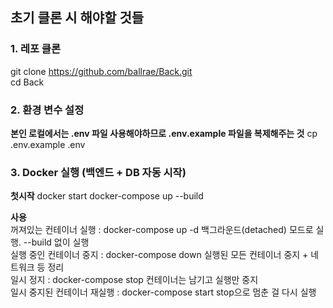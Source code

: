## 초기 클론 시 해야할 것들
### 1. 레포 클론
git clone https://github.com/ballrae/Back.git  
cd Back

### 2. 환경 변수 설정
**본인 로컬에서는 .env 파일 사용해야하므로 .env.example 파일을 복제해주는 것**
cp .env.example .env


### 3. Docker 실행 (백엔드 + DB 자동 시작)
**첫시작**
docker start
docker-compose up --build  

**사용**  
꺼져있는 컨테이너 실행	: docker-compose up -d	백그라운드(detached) 모드로 실행. --build 없이 실행  
실행 중인 컨테이너 중지	: docker-compose down	실행된 모든 컨테이너 중지 + 네트워크 등 정리  
일시 정지 :	docker-compose stop	컨테이너는 남기고 실행만 중지  
일시 중지된 컨테이너 재실행 :	docker-compose start	stop으로 멈춘 걸 다시 실행    

